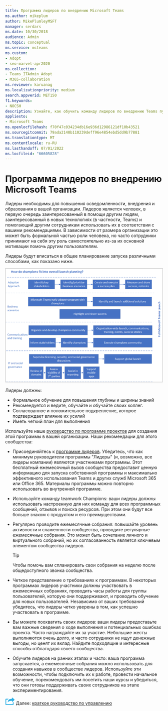 ```yaml
---
title: Программа лидеров по внедрению Microsoft Teams
ms.author: mikeplum
author: MikePlumleyMSFT
manager: serdars
ms.date: 10/30/2018
audience: Admin
ms.topic: conceptual
ms.service: msteams
ms.custom:
- Adopt
- seo-marvel-apr2020
ms.collection:
- Teams_ITAdmin_Adopt
- M365-collaboration
ms.reviewer: karuanag
ms.localizationpriority: medium
search.appverid: MET150
f1.keywords:
- NOCSH
description: Узнайте, как обучить команду лидеров по внедрению Teams путем повышения осведомленности, внедрения и образования в вашей организации.
appliesto:
- Microsoft Teams
ms.openlocfilehash: f70f47c034234db16e936d12986121df10b43521
ms.sourcegitcommit: 79ada2140b110239deff96e4854ebd5dd9b77881
ms.translationtype: MT
ms.contentlocale: ru-RU
ms.lasthandoff: 07/01/2022
ms.locfileid: "66605828"
---
```

# <a name="create-your-champions-program-for-microsoft-teams"></a>Программа лидеров по внедрению Microsoft Teams

Лидеры необходимы для повышения осведомленности, внедрения и образования в вашей организации. Лидеров является человек, в первую очередь заинтересованный в помощи другим людям, заинтересованный в новых технологиях (в частности, Teams) и помогающий другим сотрудникам использовать их в соответствии с вашими рекомендациями. В зависимости от размера организации это может быть формальной частью роли человека, но часто сотрудники принимают на себя эту роль самостоятельно из-за их основной мотивации помочь другим пользователям.

Лидеры будут вписаться в общее планирование запуска различными способами, как показано ниже.

![Иллюстрация планирования запуска лидеров.](media/teams-adoption-champions.png)

Лидеры должны:

- Формальное обучение для повышения глубины и ширины знаний
- Рекомендуется и ведите, обучайте и обучайте своих коллег.
- Согласованное и положительное подкрепление, которое подтверждает влияние их усилий
- Иметь четкий план для выполнения

Используйте наше [руководство по программе проектов](https://aka.ms/M365Champions) для создания этой программы в вашей организации. Наши рекомендации для этого сообщества:

- Присоединяйтесь к [программе лидеров](https://aka.ms/O365Champions). Убедитесь, что как минимум руководители программы "Лидеры" (и, возможно, все лидеры компании) являются участниками программы. Этот бесплатный ежемесячный вызов сообщества предоставит ценную информацию для запуска собственной программы и максимально эффективного использования Teams и других служб Microsoft 365 или Office 365. Материалы программы можно повторно использовать во внутренней программе.

- Используйте команду teamwork Champions: ваши лидеры должны использовать настроенную для них команду для всех программных сообщений, отзывов и поиска ресурсов.  При этом они будут все больше знаком с продуктом и его преимуществами.

- Регулярно проводите ежемесячные собрания: повышайте уровень активности и слаженности сообщества, проводите регулярные ежемесячные собрания. Это может быть сочетание  личного и виртуального собраний, но их согласованность является ключевым элементом сообщества лидеров.

    > [!TIP]
    > Чтобы помочь вам спланировать свои собрания на неделю после общедоступного звонка сообщества. 

- Четкое представление о требованиях к программам. В некоторых программах лидеров участники должны участвовать в ежемесячных собраниях, проводить часы работы для группы пользователей, которую они поддерживают, и проводить обучение для новых пользователей. Независимо от ваших требований убедитесь, что лидеры четко уверены в том, как успешно участвовать в программе.

- Вы можете поохватить своих лидеров: ваши лидеры предоставьте вам важные сведения о ходе выполнения и потенциальных ошибках проекта. Часто награждайте их за участие. Небольшие жесты выполняются очень долго, и часто сотрудники не ищут денежные выгоды, но ценят их вклад. Найдите подходящие и интересные способы отблагодаря своего сообщества. 

- Обучите лидеров на ранних этапах и часто: ваша программа запускается, а ежемесячные собрания можно использовать для создания навыков в сообществе лидеров. Используйте эти возможности, чтобы подключить их к работе, провести начальное обучение, порекомендовать им посетить наши курсы и убедиться, что они готовы поддерживать своих сотрудников на этапе экспериментирования.  

![Значок, представляющий следующий шаг.](media/teams-adoption-next-icon.png) Далее: [краткое руководство по управлению](teams-adoption-governance-quick-start.md)


